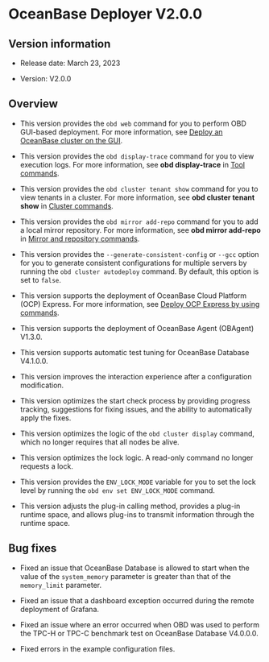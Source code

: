 # OceanBase Deployer V2.0.0

## Version information

* Release date: March 23, 2023

* Version: V2.0.0

## Overview

* This version provides the `obd web` command for you to perform OBD GUI-based deployment. For more information, see [Deploy an OceanBase cluster on the GUI](../../200.quick-start/300.use-ui-deploy-oceanbase.md).

* This version provides the `obd display-trace` command for you to view execution logs. For more information, see **obd display-trace** in [Tool commands](../../300.obd-command/400.tools-commands.md).

* This version provides the `obd cluster tenant show` command for you to view tenants in a cluster. For more information, see **obd cluster tenant show** in [Cluster commands](../../300.obd-command/100.cluster-command-groups.md).

* This version provides the `obd mirror add-repo` command for you to add a local mirror repository. For more information, see **obd mirror add-repo** in [Mirror and repository commands](../../300.obd-command/200.command-group-for-mirroring-and-warehousing.md).

* This version provides the `--generate-consistent-config` or `--gcc` option for you to generate consistent configurations for multiple servers by running the `obd cluster autodeploy` command. By default, this option is set to `false`.

* This version supports the deployment of OceanBase Cloud Platform (OCP) Express. For more information, see [Deploy OCP Express by using commands](../../400.user-guide/300.deploy-ocp-express-by-using-obd.md).

* This version supports the deployment of OceanBase Agent (OBAgent) V1.3.0.

* This version supports automatic test tuning for OceanBase Database V4.1.0.0.

* This version improves the interaction experience after a configuration modification.

* This version optimizes the start check process by providing progress tracking, suggestions for fixing issues, and the ability to automatically apply the fixes.

* This version optimizes the logic of the `obd cluster display` command, which no longer requires that all nodes be alive.

* This version optimizes the lock logic. A read-only command no longer requests a lock.

* This version provides the `ENV_LOCK_MODE` variable for you to set the lock level by running the `obd env set ENV_LOCK_MODE` command.

* This version adjusts the plug-in calling method, provides a plug-in runtime space, and allows plug-ins to transmit information through the runtime space.

## Bug fixes

* Fixed an issue that OceanBase Database is allowed to start when the value of the `system_memory` parameter is greater than that of the `memory_limit` parameter.

* Fixed an issue that a dashboard exception occurred during the remote deployment of Grafana.

* Fixed an issue where an error occurred when OBD was used to perform the TPC-H or TPC-C benchmark test on OceanBase Database V4.0.0.0.

* Fixed errors in the example configuration files.
